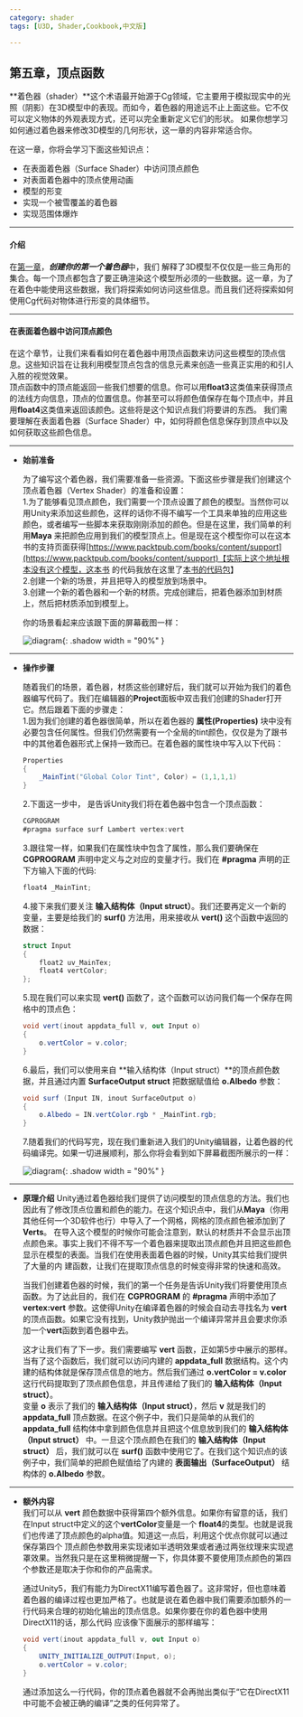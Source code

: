 ```yaml
---
category: shader
tags: [U3D, Shader,Cookbook,中文版]

---
```


## 第五章，顶点函数  

**着色器（shader）**这个术语最开始源于Cg领域，它主要用于模拟现实中的光照（阴影）在3D模型中的表现。而如今，着色器的用途远不止上面这些。它不仅可以定义物体的外观表现方式，还可以完全重新定义它们的形状。
如果你想学习如何通过着色器来修改3D模型的几何形状，这一章的内容非常适合你。   

在这一章，你将会学习下面这些知识点：
- 在表面着色器（Surface Shader）中访问顶点颜色
- 对表面着色器中的顶点使用动画
- 模型的形变
- 实现一个被雪覆盖的着色器
- 实现范围体爆炸

*** 

#### 介绍
在[第一章](https://linkliu.github.io/game-tech-post/posts/%E7%AC%AC%E4%B8%80%E7%AB%A0.%E5%88%9B%E5%BB%BA%E4%BD%A0%E7%9A%84%E7%AC%AC%E4%B8%80%E4%B8%AA%E7%9D%80%E8%89%B2%E5%99%A8/)，***创建你的第一个着色器***中，我们
解释了3D模型不仅仅是一些三角形的集合。每一个顶点都包含了要正确渲染这个模型所必须的一些数据。这一章，为了在着色中能使用这些数据，我们将探索如何访问这些信息。而且我们还将探索如何使用Cg代码对物体进行形变的具体细节。

*** 

#### 在表面着色器中访问顶点颜色  

在这个章节，让我们来看看如何在着色器中用顶点函数来访问这些模型的顶点信息。这些知识旨在让我利用模型顶点包含的信息元素来创造一些真正实用的和引人入胜的视觉效果。  
顶点函数中的顶点能返回一些我们想要的信息。你可以用**float3**这类值来获得顶点的法线方向信息，顶点的位置信息。你甚至可以将颜色值保存在每个顶点中，并且用**float4**这类值来返回该颜色。这些将是这个知识点我们将要讲的东西。
我们需要理解在表面着色器（Surface Shader）中，如何将颜色信息保存到顶点中以及如何获取这些颜色信息。  

*** 

- **始前准备**

    为了编写这个着色器，我们需要准备一些资源。下面这些步骤是我们创建这个顶点着色器（Vertex Shader）的准备和设置：  
    1.为了能够看见顶点颜色，我们需要一个顶点设置了颜色的模型。当然你可以用Unity来添加这些颜色，这样的话你不得不编写一个工具来单独的应用这些颜色，或者编写一些脚本来获取刚刚添加的颜色。但是在这里，我们简单的利用**Maya**
    来把颜色应用到我们的模型顶点上。但是现在这个模型你可以在这本书的支持页面获得[https://www.packtpub.com/books/content/support](https://www.packtpub.com/books/content/support)【实际上这个地址根本没有这个模型，这本书
    的代码我放在这里了<a href="https://linkliu.github.io/game-tech-post/assets/codes/9781785285240_Code.zip" download>本书的代码包</a>】  
    2.创建一个新的场景，并且把导入的模型放到场景中。  
    3.创建一个新的着色器和一个新的材质。完成创建后，把着色器添加到材质上，然后把材质添加到模型上。   

    你的场景看起来应该跟下面的屏幕截图一样：  

    ![diagram](https://linkliu.github.io/game-tech-post/assets/img/shader_book/diagram58.png){:  .shadow width = "90%" }

*** 
- **操作步骤**

    随着我们的场景，着色器，材质这些创建好后，我们就可以开始为我们的着色器编写代码了。我们在编辑器的**Project**面板中双击我们创建的Shader打开它。然后跟着下面的步骤走：  
    1.因为我们创建的着色器很简单，所以在着色器的 **属性(Properties)** 块中没有必要包含任何属性。但我们仍然需要有一个全局的tint颜色，仅仅是为了跟书中的其他着色器形式上保持一致而已。在着色器的属性块中写入以下代码：  
    ``` c#
    Properties
    {
        _MainTint("Global Color Tint", Color) = (1,1,1,1)
    }
    ```
    2.下面这一步中， 是告诉Unity我们将在着色器中包含一个顶点函数：  
    ``` c#
    CGPROGRAM
    #pragma surface surf Lambert vertex:vert
    ```
    3.跟往常一样，如果我们在属性块中包含了属性，那么我们要确保在 **CGPROGRAM** 声明中定义与之对应的变量才行。我们在 **#pragma** 声明的正下方输入下面的代码:  
    ``` c#
    float4 _MainTint;
    ```
    4.接下来我们要关注 **输入结构体（Input struct）**。我们还要再定义一个新的变量，主要是给我们的 **surf()** 方法用，用来接收从 **vert()** 这个函数中返回的数据：
    ``` c#
    struct Input
    {
        float2 uv_MainTex;
        float4 vertColor;
    };
    ```
    5.现在我们可以来实现 **vert()** 函数了，这个函数可以访问我们每一个保存在网格中的顶点色：
    ``` c#
    void vert(inout appdata_full v, out Input o)
    {
        o.vertColor = v.color;
    }
    ```
    6.最后，我们可以使用来自 **输入结构体（Input struct）**的顶点颜色数据，并且通过内置 **SurfaceOutput struct** 把数据赋值给 **o.Albedo** 参数：  
    ``` c#
    void surf (Input IN, inout SurfaceOutput o)
    {
        o.Albedo = IN.vertColor.rgb * _MainTint.rgb;
    }
    ```
    7.随着我们的代码写完，现在我们重新进入我们的Unity编辑器，让着色器的代码编译完。如果一切进展顺利，那么你将会看到如下屏幕截图所展示的一样：

    ![diagram](https://linkliu.github.io/game-tech-post/assets/img/shader_book/diagram59.png){:  .shadow width = "90%" }

*** 
- **原理介绍**
    Unity通过着色器给我们提供了访问模型的顶点信息的方法。我们也因此有了修改顶点位置和颜色的能力。在这个知识点中，我们从**Maya**（你用其他任何一个3D软件也行）中导入了一个网格，网格的顶点颜色被添加到了**Verts**。
    在导入这个模型的时候你可能会注意到，默认的材质并不会显示出顶点颜色来。事实上我们不得不写一个着色器来提取出顶点颜色并且把这些颜色显示在模型的表面。当我们在使用表面着色器的时候，Unity其实给我们提供了大量的内
    建函数，让我们在提取顶点信息的时候变得非常的快速和高效。  

    当我们创建着色器的时候，我们的第一个任务是告诉Unity我们将要使用顶点函数。为了达此目的，我们在 **CGPROGRAM** 的 **#pragma** 声明中添加了 **vertex:vert** 参数。这使得Unity在编译着色器的时候会自动去寻找名为
    **vert** 的顶点函数。如果它没有找到，Unity救护抛出一个编译异常并且会要求你添加一个**vert**函数到着色器中去。  

    这才让我们有了下一步。我们需要编写 **vert** 函数，正如第5步中展示的那样。当有了这个函数后，我们就可以访问内建的 **appdata_full** 数据结构。这个内建的结构体就是保存顶点信息的地方。然后我们通过 **o.vertColor = v.color**
    这行代码提取到了顶点颜色信息，并且传递给了我们的 **输入结构体（Input struct）**。  
    变量 **o** 表示了我们的 **输入结构体（Input struct）**，然后 **v** 就是我们的 **appdata_full** 顶点数据。在这个例子中，我们只是简单的从我们的 **appdata_full** 结构体中拿到颜色信息并且把这个信息放到我们的 **输入结构体（Input struct）**
    中。一旦这个顶点颜色在我们的 **输入结构体（Input struct）** 后，我们就可以在 **surf()** 函数中使用它了。在我们这个知识点的该例子中，我们简单的把颜色赋值给了内建的 **表面输出（SurfaceOutput）** 结构体的 **o.Albedo** 参数。

*** 

- **额外内容**  
    我们可以从 **vert** 颜色数据中获得第四个额外信息。如果你有留意的话，我们在Input struct中定义的这个**vertColor**变量是一个 **float4**的类型。也就是说我们也传递了顶点颜色的alpha值。知道这一点后，利用这个优点你就可以通过保存第四个
    顶点颜色参数用来实现诸如半透明效果或者通过两张纹理来实现遮罩效果。当然我只是在这里稍微提醒一下，你具体要不要使用顶点颜色的第四个参数还是取决于你和你的产品需求。  

    通过Unity5，我们有能力为DirectX11编写着色器了。这非常好，但也意味着着色器的编译过程也更加严格了。也就是说在着色器中我们需要添加额外的一行代码来合理的初始化输出的顶点信息。如果你要在你的着色器中使用DirectX11的话，那么代码
    应该像下面展示的那样编写：  
    ``` c#
    void vert(inout appdata_full v, out Input o)
    {
        UNITY_INITIALIZE_OUTPUT(Input, o);
        o.vertColor = v.color;
    }
    ```
    通过添加这么一行代码，你的顶点着色器就不会再抛出类似于“它在DirectX11中可能不会被正确的编译”之类的任何异常了。


